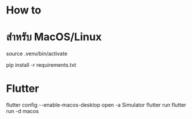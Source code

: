 # How to


# สำหรับ MacOS/Linux

source .venv/bin/activate

pip install -r requirements.txt

# Flutter

flutter config --enable-macos-desktop
open -a Simulator
flutter run
flutter run -d macos
